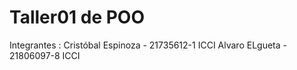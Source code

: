# Taller01 de POO
Integrantes : Cristóbal Espinoza - 21735612-1 ICCI
              Alvaro ELgueta - 21806097-8 ICCI
